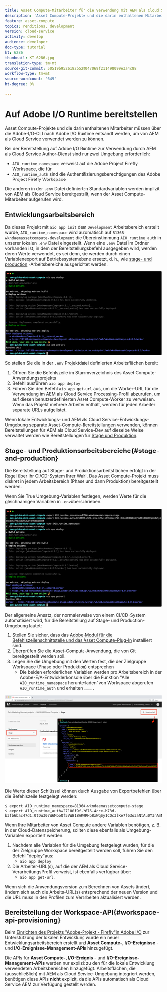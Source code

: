 ```yaml
---
title: Asset Compute-Mitarbeiter für die Verwendung mit AEM als Cloud Service in Adobe I/O Runtime bereitstellen
description: 'Asset Compute-Projekte und die darin enthaltenen Mitarbeiter müssen in Adobe I/O Runtime bereitgestellt werden, damit sie von AEM als Cloud Service verwendet werden können. '
feature: asset-compute
topics: renditions, development
version: cloud-service
activity: develop
audience: developer
doc-type: tutorial
kt: 6286
thumbnail: KT-6286.jpg
translation-type: tm+mt
source-git-commit: 50519b9526182b528047069f211498099e3a4c88
workflow-type: tm+mt
source-wordcount: '649'
ht-degree: 0%

---
```



# Auf Adobe I/O Runtime bereitstellen

Asset Compute-Projekte und die darin enthaltenen Mitarbeiter müssen über die Adobe-I/O-CLI nach Adobe I/O Runtime entsandt werden, um von AEM als Cloud Service verwendet werden zu können.

Bei der Bereitstellung auf Adobe I/O Runtime zur Verwendung durch AEM als Cloud Service Author-Dienst sind nur zwei Umgebung erforderlich:

+ `AIO_runtime_namespace` verweist auf die Adobe Project Firefly Workspace, die für
+ `AIO_runtime_auth` sind die Authentifizierungsberechtigungen des Adobe Project Firefly Workspace

Die anderen in der `.env` Datei definierten Standardvariablen werden implizit von AEM als Cloud Service bereitgestellt, wenn der Asset Compute-Mitarbeiter aufgerufen wird.

## Entwicklungsarbeitsbereich

Da dieses Projekt mit `aio app init` dem `Development` Arbeitsbereich erstellt wurde, `AIO_runtime_namespace` wird automatisch auf `81368-wkndaemassetcompute-development` die Übereinstimmung `AIO_runtime_auth` in unserer lokalen `.env` Datei eingestellt.  Wenn eine `.env` Datei im Ordner vorhanden ist, in dem der Bereitstellungsbefehl ausgegeben wird, werden deren Werte verwendet, es sei denn, sie werden durch einen Variablenexport auf Betriebssystemebene ersetzt, d. h., wie [stage- und production](#stage-and-production) -Arbeitsbereiche ausgerichtet werden.

![Bereitstellung der App mit .env-Variablen](./assets/runtime/development__aio.png)

So stellen Sie die in der `.env` Projektdatei definierten Arbeitsflächen bereit:

1. Öffnen Sie die Befehlszeile im Stammverzeichnis des Asset Compute-Anwendungsprojekts
1. Befehl ausführen `aio app deploy`
1. Führen Sie den Befehl `aio app get-url` aus, um die Worker-URL für die Verwendung im AEM als Cloud Service Processing-Profil abzurufen, um auf diesen benutzerdefinierten Asset Compute-Worker zu verweisen. Wenn das Projekt mehrere Arbeiter enthält, werden für jeden Arbeiter separate URLs aufgelistet.

Wenn lokale Entwicklungs- und AEM als Cloud Service-Entwicklungs-Umgebung separate Asset-Compute-Bereitstellungen verwenden, können Bereitstellungen für AEM als Cloud Service-Dev auf dieselbe Weise verwaltet werden wie Bereitstellungen für [Stage und Produktion](#stage-and-production).

## Stage- und Produktionsarbeitsbereiche{#stage-and-production}

Die Bereitstellung auf Stage- und Produktionsarbeitsflächen erfolgt in der Regel über Ihr CI/CD-System Ihrer Wahl. Das Asset Compute-Projekt muss diskret in jedem Arbeitsbereich (Phase und dann Produktion) bereitgestellt werden.

Wenn Sie True Umgebung-Variablen festlegen, werden Werte für die gleichnamigen Variablen in `.env`überschrieben.

![Bereitstellung der App mit Exportvariablen](./assets/runtime/stage__export-and-aio.png)

Der allgemeine Ansatz, der normalerweise von einem CI/CD-System automatisiert wird, für die Bereitstellung auf Stage- und Production-Umgebung lautet:

1. Stellen Sie sicher, dass das [Adobe-Modul für die Befehlszeilenschnittstelle und das Asset Compute-Plug-In](../set-up/development-environment.md#aio) installiert sind.
1. Überprüfen Sie die Asset-Compute-Anwendung, die von Git bereitgestellt werden soll.
1. Legen Sie die Umgebung mit den Werten fest, die der Zielgruppe Workspace (Phase oder Produktion) entsprechen
   + Die beiden erforderlichen Variablen werden pro Arbeitsbereich in der Adobe-E/A-Entwicklerkonsole über die Funktion &quot;Alle `AIO_runtime_namespace` herunterladen&quot;von Workspace abgerufen `AIO_runtime_auth` und erhalten ____ .

![Adobe Developer Console - AIO Runtime Namensraum und Auth](./assets/runtime/stage-auth-namespace.png)

Die Werte dieser Schlüssel können durch Ausgabe von Exportbefehlen über die Befehlszeile festgelegt werden:

```
$ export AIO_runtime_namespace=81368-wkndaemassetcompute-stage
$ export AIO_runtime_auth=27100f9f-2676-4cce-b73d-b3fb6bac47d1:0tDu307W6MboQf5VWB1BAK0RHp8xWqSy1CQc3lKe7f63o3aNtAu0Y3nAmN56502W
```

Wenn Ihre Mitarbeiter von Asset Compute andere Variablen benötigen, z. B. in der Cloud-Datenspeicherung, sollten diese ebenfalls als Umgebung-Variablen exportiert werden.

1. Nachdem alle Variablen für die Umgebung festgelegt wurden, für die der Zielgruppe Workspace bereitgestellt werden soll, führen Sie den Befehl &quot;deploy&quot;aus:
   + `aio app deploy`
1. Die Arbeiter-URL(s), auf die der AEM als Cloud Service-VerarbeitungsProfil verweist, ist ebenfalls verfügbar über:
   + `aio app get-url`.

Wenn sich die Anwendungsversion zum Berechnen von Assets ändert, ändern sich auch die Arbeits-URL(s) entsprechend der neuen Version und die URL muss in den Profilen zum Verarbeiten aktualisiert werden.

## Bereitstellung der Workspace-API{#workspace-api-provisioning}

Beim [Einrichten des Projekts &quot;Adobe-Projekt - Firefly&quot;in Adobe I/O](../set-up/firefly.md) zur Unterstützung der lokalen Entwicklung wurde ein neuer Entwicklungsarbeitsbereich erstellt und __Asset Compute-, I/O-Ereignisse__ - und __I/O-Ereignisse-Management-APIs__ hinzugefügt.

Die APIs für __Asset Compute-, I/O-Ereignis__ - und __I/O-Ereignisse-Management-APIs__ werden nur explizit zu den für die lokale Entwicklung verwendeten Arbeitsbereichen hinzugefügt. Arbeitsflächen, die (ausschließlich) mit AEM als Cloud Service-Umgebung integriert werden, benötigen diese APIs __nicht__ explizit, da die APIs automatisch als Cloud Service AEM zur Verfügung gestellt werden.
